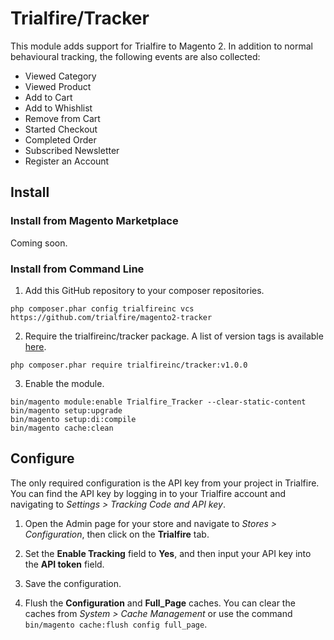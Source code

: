 # Trialfire/Tracker

This module adds support for Trialfire to Magento 2. In addition to normal behavioural tracking, the following events are also collected:

* Viewed Category
* Viewed Product
* Add to Cart
* Add to Whishlist
* Remove from Cart
* Started Checkout
* Completed Order
* Subscribed Newsletter
* Register an Account

## Install

### Install from Magento Marketplace

Coming soon.

### Install from Command Line

1. Add this GitHub repository to your composer repositories.
```
php composer.phar config trialfireinc vcs https://github.com/trialfire/magento2-tracker
```

2. Require the trialfireinc/tracker package. A list of version tags is available [here](https://github.com/trialfire/magento2-tracker/releases).
```
php composer.phar require trialfireinc/tracker:v1.0.0
```

3. Enable the module.
```
bin/magento module:enable Trialfire_Tracker --clear-static-content
bin/magento setup:upgrade
bin/magento setup:di:compile
bin/magento cache:clean
```

## Configure

The only required configuration is the API key from your project in Trialfire. You can find the API key by logging in to your Trialfire account and navigating to _Settings > Tracking Code and API key_.

1. Open the Admin page for your store and navigate to _Stores > Configuration_, then click on the __Trialfire__ tab. 

2. Set the __Enable Tracking__ field to __Yes__, and then input your API key into the __API token__ field.

3. Save the configuration.

4. Flush the __Configuration__ and __Full_Page__ caches. You can clear the caches from _System > Cache Management_ or use the command `bin/magento cache:flush config full_page`.
